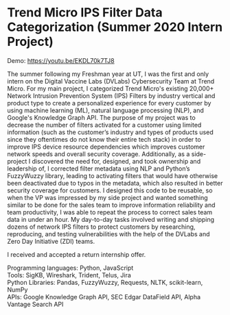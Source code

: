 # Trend Micro IPS Filter Data Categorization (Summer 2020 Intern Project)
Demo: https://youtu.be/EKDL70k7TJ8
<br>

The summer following my Freshman year at UT, I was the first and only intern on the Digital Vaccine Labs (DVLabs) Cybersecurity Team at Trend Micro. For my main project, I categorized Trend Micro's existing 20,000+ Network Intrusion Prevention System (IPS) Filters by industry vertical and product type to create a personalized experience for every customer by using machine learning (ML), natural language processing (NLP), and Google's Knowledge Graph API. The purpose of my project was to decrease the number of filters activated for a customer using limited information (such as the customer’s industry and types of products used since they oftentimes do not know their entire tech stack) in order to improve IPS device resource dependencies which improves customer network speeds and overall security coverage. Additionally, as a side-project I discovered the need for, designed, and took ownership and leadership of, I corrected filter metadata using NLP and Python’s FuzzyWuzzy library, leading to activating filters that would have otherwise been deactivated due to typos in the metadata, which also resulted in better security coverage for customers. I designed this code to be reusable, so when the VP was impressed by my side project and wanted something similar to be done for the sales team to improve information reliability and team productivity, I was able to repeat the process to correct sales team data in under an hour. My day-to-day tasks involved writing and shipping dozens of network IPS filters to protect customers by researching, reproducing, and testing vulnerabilities with the help of the DVLabs and Zero Day Initiative (ZDI) teams. 
<br>

I received and accepted a return internship offer.
<br>

Programming languages: Python, JavaScript
<br>
Tools: SigKB, Wireshark, Trident, Telus, Jira
<br>
Python Libraries: Pandas, FuzzyWuzzy, Requests, NLTK, scikit-learn, NumPy
<br>
APIs: Google Knowledge Graph API, SEC Edgar DataField API, Alpha Vantage Search API
<br>
